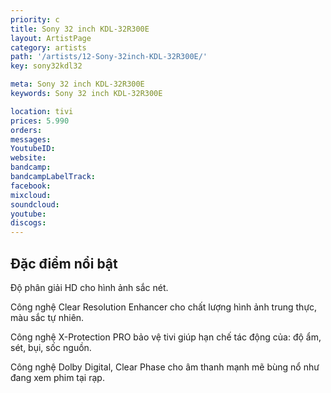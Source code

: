 ```yaml
---
priority: c
title: Sony 32 inch KDL-32R300E
layout: ArtistPage
category: artists
path: '/artists/12-Sony-32inch-KDL-32R300E/'
key: sony32kdl32

meta: Sony 32 inch KDL-32R300E
keywords: Sony 32 inch KDL-32R300E

location: tivi
prices: 5.990
orders: 
messages: 
YoutubeID: 
website: 
bandcamp: 
bandcampLabelTrack: 
facebook: 
mixcloud: 
soundcloud: 
youtube: 
discogs: 
---
```

## Đặc điểm nổi bật

Độ phân giải HD cho hình ảnh sắc nét.

Công nghệ Clear Resolution Enhancer cho chất lượng hình ảnh trung thực, màu sắc tự nhiên.

Công nghệ X-Protection PRO bảo vệ tivi giúp hạn chế tác động của: độ ẩm, sét, bụi, sốc nguồn.

Công nghệ Dolby Digital, Clear Phase cho âm thanh mạnh mẽ bùng nổ như đang xem phim tại rạp.